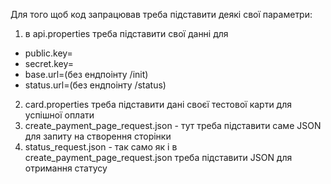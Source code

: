 Для того щоб код запрацював треба підставити деякі свої параметри:
1) в api.properties треба підставити свої данні для
- public.key=
- secret.key=
- base.url=(без ендпоінту /init)
- status.url=(без ендпоінту /status)
2) card.properties треба підставити дані своєї тестової карти для успішної оплати
3) create_payment_page_request.json - тут треба підставити саме JSON для запиту на створення сторінки
4) status_request.json - так само як і в create_payment_page_request.json треба підставити JSON для отримання статусу
